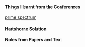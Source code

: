 #### Things I learnt from the Conferences
[prime spectrum](https://sahil-karawade.github.io/primespectrum.html)

#### Hartshorne Solution


#### Notes from Papers and Text
